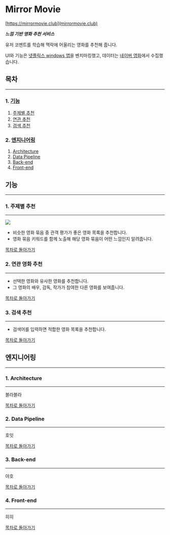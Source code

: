 # **Mirror Movie**

[https://mirrormovie.club](mirrormovie.club)

***느낌 기반 영화 추천 서비스***

유저 코멘트를 학습해 맥락에 어울리는 영화를 추천해 줍니다.

UI와 기능은 [넷플릭스 windows 앱](https://www.microsoft.com/ko-kr/p/netflix/9wzdncrfj3tj?activetab=pivot:overviewtab)을 벤치마킹했고, 데이터는 [네이버 영화](https://movie.naver.com/)에서 수집했습니다.


## **목차**
---
### 1. [기능](#기능)
  1. [주제별 추천](#1.-주제별-추천)
  2. [연관 추천](#2.-관련-영화-추천)
  3. [검색 추천](#3.-검색-추천)
### 2. [엔지니어링](#엔지니어링)
  1. [Architecture](#1.-Architecture)
  2. [Data Pipeline](#2.-Data-Pipeline)
  3. [Back-end](#3.-Back-end)
  4. [Front-end](#4.-Front-end)


## **기능**
---
### 1. 주제별 추천
---
![](https://user-images.githubusercontent.com/31299614/119996891-1df91080-c00a-11eb-8f2b-c944333f980b.png)

* 비슷한 영화 묶음 중 관객 평가가 좋은 영화 목록을 추천합니다.
* 영화 묶음 키워드를 함께 노출해 해당 영화 묶음이 어떤 느낌인지 알려줍니다.

[목차로 돌아가기](#목차)

### 2. 연관 영화 추천
---
* 선택한 영화와 유사한 영화를 추천합니다.
* 그 영화의 배우, 감독, 작가가 참여한 다른 영화를 보여줍니다.

[목차로 돌아가기](#목차)

### 3. 검색 추천
---
* 검색어를 입력하면 적합한 영화 목록을 추천합니다.

[목차로 돌아가기](#목차)


## **엔지니어링**
---
### 1. Architecture
---
블라블라

[목차로 돌아가기](#목차)

### 2. Data Pipeline
---
호잇

[목차로 돌아가기](#목차)

### 3. Back-end
---
야호

[목차로 돌아가기](#목차)

### 4. Front-end
---
히히

[목차로 돌아가기](#목차)
